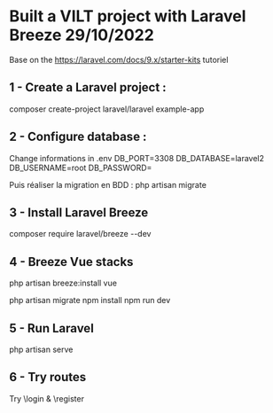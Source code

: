 # Built a VILT project with Laravel Breeze 29/10/2022

Base on the https://laravel.com/docs/9.x/starter-kits tutoriel

## 1 - Create a Laravel project :

composer create-project laravel/laravel example-app

## 2 - Configure database :

Change informations in .env
DB_PORT=3308
DB_DATABASE=laravel2
DB_USERNAME=root
DB_PASSWORD=

Puis réaliser la migration en BDD :
php artisan migrate

## 3 - Install Laravel Breeze

composer require laravel/breeze --dev

## 4 - Breeze Vue stacks

php artisan breeze:install vue

php artisan migrate
npm install
npm run dev

## 5 - Run Laravel

php artisan serve

## 6 - Try routes

Try \login & \register
